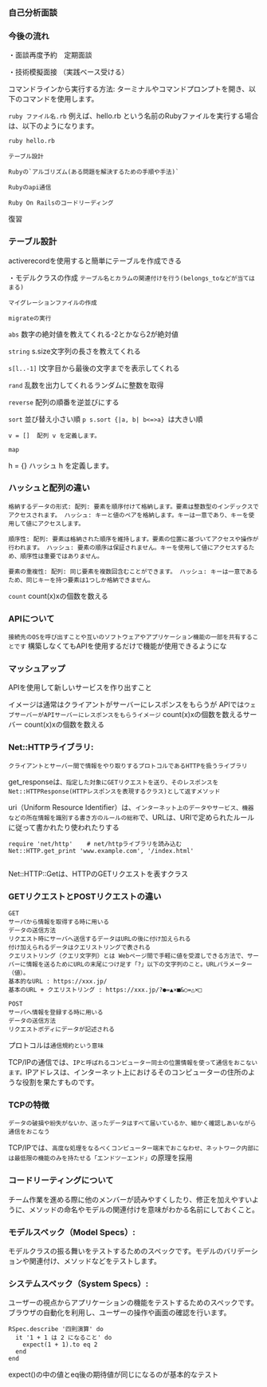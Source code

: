 ### 自己分析面談

### 今後の流れ

・面談再度予約　定期面談

・技術模擬面接
（実践ベース受ける）




コマンドラインから実行する方法:
ターミナルやコマンドプロンプトを開き、以下のコマンドを使用します。


 `ruby ファイル名.rb`
例えば、hello.rb という名前のRubyファイルを実行する場合は、以下のようになります。

`ruby hello.rb`


```
テーブル設計

Rubyの`アルゴリズム(ある問題を解決するための手順や手法)`

Rubyのapi通信

Ruby On Railsのコードリーディング
```

復習


### テーブル設計
activerecordを使用すると簡単にテーブルを作成できる

・モデルクラスの作成
`テーブル名とカラムの関連付けを行う(belongs_toなどが当てはまる)`

`マイグレーションファイルの作成`

`migrateの実行`

`abs`
数字の絶対値を教えてくれる-2とかなら2が絶対値

`string`
s.size文字列の長さを教えてくれる

`s[l..-1]`
l文字目から最後の文字までを表示してくれる

`rand`
乱数を出力してくれるランダムに整数を取得

`reverse`
配列の順番を逆並びにする

`sort`
並び替え小さい順
`p s.sort {|a, b| b<=>a} `は大きい順

`v = []	
配列 v を定義します。`

`map`

h = {}	ハッシュ h を定義します。


### ハッシュと配列の違い

`格納するデータの形式:
配列: 要素を順序付けて格納します。要素は整数型のインデックスでアクセスされます。
ハッシュ: キーと値のペアを格納します。キーは一意であり、キーを使用して値にアクセスします。`

`順序性:
配列: 要素は格納された順序を維持します。要素の位置に基づいてアクセスや操作が行われます。
ハッシュ: 要素の順序は保証されません。キーを使用して値にアクセスするため、順序性は重要ではありません。`

`要素の重複性:
配列: 同じ要素を複数回含むことができます。
ハッシュ: キーは一意であるため、同じキーを持つ要素は1つしか格納できません。`

`count`
count(x)xの個数を数える

### APIについて
`接続先のOSを呼び出すことや互いのソフトウェアやアプリケーション機能の一部を共有することです`
構築しなくてもAPIを使用するだけで機能が使用できるようにな

###  マッシュアップ
APIを使用して新しいサービスを作り出すこと

イメージは通常はクライアントがサーバーにレスポンスをもらうが
APIでは`ウェブサーバーがAPIサーバーにレスポンスをもらうイメージ`
count(x)xの個数を数えるサーバー
count(x)xの個数を数える

### Net::HTTPライブラリ:

 `クライアントとサーバー間で情報をやり取りするプロトコルであるHTTPを扱うライブラリ`
 
 get_responseは`、指定した対象にGETリクエストを送り、そのレスポンスをNet::HTTPResponse(HTTPレスポンスを表現するクラス)として返すメソッド`
 
 uri（Uniform Resource Identifier）は、`インターネット上のデータやサービス、機器などの所在情報を識別する書き方のルールの総称`で、URLは、URIで定められたルールに従って書かれたり使われたりする
 
 ```
 require 'net/http'    # net/httpライブラリを読み込む
Net::HTTP.get_print 'www.example.com', '/index.html'


 ```
 
 Net::HTTP::Getは、HTTPのGETリクエストを表すクラス
 
 ### GETリクエストとPOSTリクエストの違い
 
 ```
 GET
サーバから情報を取得する時に用いる
データの送信方法
リクエスト時にサーバへ送信するデータはURLの後に付け加えられる
付け加えられるデータはクエリストリングで表される
クエリストリング（クエリ文字列）とは Webページ間で手軽に値を受渡しできる方法で、サーバーに情報を送るためにURLの末尾につけ足す「?」以下の文字列のこと。URLパラメーター（値）。
基本的なURL : https://xxx.jp/
基本のURL + クエリストリング : https://xxx.jp/?●=▲×■&○=△×□
```

```
POST
サーバへ情報を登録する時に用いる
データの送信方法
リクエストボディにデータが記述される
```

プロトコルは`通信規約という意味`

TCP/IPの通信では、`IPと呼ばれるコンピューター同士の位置情報を使って通信をおこないます。`IPアドレスは、インターネット上におけるそのコンピューターの住所のような役割を果たすものです。

### TCPの特徴
`データの破損や紛失がないか、送ったデータはすべて届いているか、細かく確認しあいながら通信をおこなう`

TCP/IPでは、`高度な処理をなるべくコンピューター端末でおこなわせ、ネットワーク内部には最低限の機能のみを持たせる「エンドツーエンド」`の原理を採用


### コードリーティングについて
チーム作業を進める際に他のメンバーが読みやすくしたり、修正を加えやすいように、メソッドの命名やモデルの関連付けを意味がわかる名前にしておくこと。


### モデルスペック（Model Specs）: 
モデルクラスの振る舞いをテストするためのスペックです。モデルのバリデーションや関連付け、メソッドなどをテストします。

### システムスペック（System Specs）: 
ユーザーの視点からアプリケーションの機能をテストするためのスペックです。ブラウザの自動化を利用し、ユーザーの操作や画面の確認を行います。

```
RSpec.describe '四則演算' do
  it '1 + 1 は 2 になること' do
    expect(1 + 1).to eq 2
  end
end
```
expect()の中の値とeq後の期待値が同じになるのが基本的なテスト
